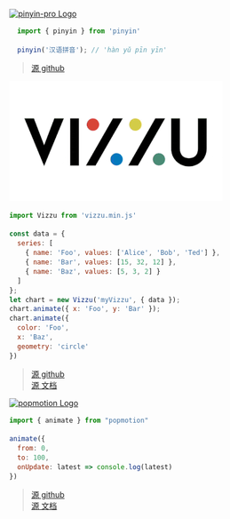 
[![pinyin-pro Logo](https://i.ibb.co/26fJ5vF/pinyin-logo.png)](https://github.com/zh-lx/pinyin-pro)

```javascript
  import { pinyin } from 'pinyin'
  
  pinyin('汉语拼音'); // 'hàn yǔ pīn yīn'
```
> [源 github](https://github.com/zh-lx/pinyin-pro)


 



[![vizzu Logo](https://github.com/vizzuhq/vizzu-lib-doc/raw/main/docs/readme/infinite-60.gif)](https://github.com/vizzuhq/vizzu-lib)

```javascript
import Vizzu from 'vizzu.min.js'

const data = {
  series: [
    { name: 'Foo', values: ['Alice', 'Bob', 'Ted'] },
    { name: 'Bar', values: [15, 32, 12] },
    { name: 'Baz', values: [5, 3, 2] }
  ]
};
let chart = new Vizzu('myVizzu', { data });
chart.animate({ x: 'Foo', y: 'Bar' });
chart.animate({
  color: 'Foo',
  x: 'Baz', 
  geometry: 'circle' 
})
```
> [源 github](https://github.com/vizzuhq/vizzu-lib)  
> [源 文档](https://lib.vizzuhq.com/latest/)



[![popmotion Logo](https://user-images.githubusercontent.com/7850794/90245722-80926e80-de33-11ea-9c39-ea6c5b344217.png)](https://github.com/Popmotion/popmotion)

```javascript
import { animate } from "popmotion"

animate({
  from: 0, 
  to: 100,
  onUpdate: latest => console.log(latest)
})
```
> [源 github](https://github.com/Popmotion/popmotion)  
> [源 文档](https://popmotion.io/)

